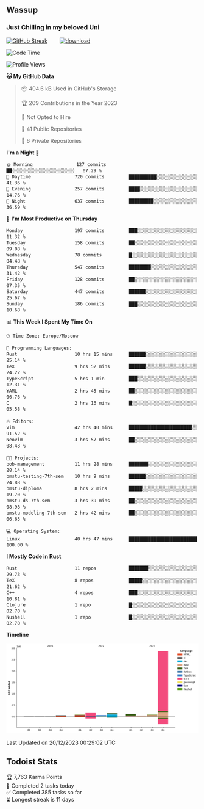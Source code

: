 ## Wassup 
### Just Chilling in my beloved Uni 

<!--
-->

[![GitHub Streak](http://github-readme-streak-stats.herokuapp.com?user=archeoss&theme=shades-of-purple&hide_border=true&date_format=j%20M%5B%20Y%5D)](https://git.io/streak-stats)&nbsp;&nbsp;&nbsp;&nbsp;&nbsp;&nbsp;&nbsp;&nbsp;[![download](https://user-images.githubusercontent.com/68448737/147796309-d8b65b1d-4dde-40d9-b03a-2b42aaa6cd43.jpeg)
](http://bmstu.ru/)

<!--START_SECTION:waka-->
![Code Time](http://img.shields.io/badge/Code%20Time-2%2C262%20hrs%205%20mins-blue)

![Profile Views](http://img.shields.io/badge/Profile%20Views-1-blue)

**🐱 My GitHub Data** 

> 📦 404.6 kB Used in GitHub's Storage 
 > 
> 🏆 209 Contributions in the Year 2023
 > 
> 🚫 Not Opted to Hire
 > 
> 📜 41 Public Repositories 
 > 
> 🔑 6 Private Repositories 
 > 
**I'm a Night 🦉** 

```text
🌞 Morning                127 commits         ██░░░░░░░░░░░░░░░░░░░░░░░   07.29 % 
🌆 Daytime                720 commits         ██████████░░░░░░░░░░░░░░░   41.36 % 
🌃 Evening                257 commits         ████░░░░░░░░░░░░░░░░░░░░░   14.76 % 
🌙 Night                  637 commits         █████████░░░░░░░░░░░░░░░░   36.59 % 
```
📅 **I'm Most Productive on Thursday** 

```text
Monday                   197 commits         ███░░░░░░░░░░░░░░░░░░░░░░   11.32 % 
Tuesday                  158 commits         ██░░░░░░░░░░░░░░░░░░░░░░░   09.08 % 
Wednesday                78 commits          █░░░░░░░░░░░░░░░░░░░░░░░░   04.48 % 
Thursday                 547 commits         ████████░░░░░░░░░░░░░░░░░   31.42 % 
Friday                   128 commits         ██░░░░░░░░░░░░░░░░░░░░░░░   07.35 % 
Saturday                 447 commits         ██████░░░░░░░░░░░░░░░░░░░   25.67 % 
Sunday                   186 commits         ███░░░░░░░░░░░░░░░░░░░░░░   10.68 % 
```


📊 **This Week I Spent My Time On** 

```text
🕑︎ Time Zone: Europe/Moscow

💬 Programming Languages: 
Rust                     10 hrs 15 mins      ██████░░░░░░░░░░░░░░░░░░░   25.14 % 
TeX                      9 hrs 52 mins       ██████░░░░░░░░░░░░░░░░░░░   24.22 % 
TypeScript               5 hrs 1 min         ███░░░░░░░░░░░░░░░░░░░░░░   12.31 % 
YAML                     2 hrs 45 mins       ██░░░░░░░░░░░░░░░░░░░░░░░   06.76 % 
C                        2 hrs 16 mins       █░░░░░░░░░░░░░░░░░░░░░░░░   05.58 % 

🔥 Editors: 
Vim                      42 hrs 40 mins      ███████████████████████░░   91.52 % 
Neovim                   3 hrs 57 mins       ██░░░░░░░░░░░░░░░░░░░░░░░   08.48 % 

🐱‍💻 Projects: 
bob-management           11 hrs 28 mins      ███████░░░░░░░░░░░░░░░░░░   28.14 % 
bmstu-testing-7th-sem    10 hrs 9 mins       ██████░░░░░░░░░░░░░░░░░░░   24.88 % 
bmstu-diploma            8 hrs 2 mins        █████░░░░░░░░░░░░░░░░░░░░   19.70 % 
bmstu-ds-7th-sem         3 hrs 39 mins       ██░░░░░░░░░░░░░░░░░░░░░░░   08.98 % 
bmstu-modeling-7th-sem   2 hrs 42 mins       ██░░░░░░░░░░░░░░░░░░░░░░░   06.63 % 

💻 Operating System: 
Linux                    40 hrs 47 mins      █████████████████████████   100.00 % 
```

**I Mostly Code in Rust** 

```text
Rust                     11 repos            ███████░░░░░░░░░░░░░░░░░░   29.73 % 
TeX                      8 repos             █████░░░░░░░░░░░░░░░░░░░░   21.62 % 
C++                      4 repos             ███░░░░░░░░░░░░░░░░░░░░░░   10.81 % 
Clojure                  1 repo              █░░░░░░░░░░░░░░░░░░░░░░░░   02.70 % 
Nushell                  1 repo              █░░░░░░░░░░░░░░░░░░░░░░░░   02.70 % 
```



**Timeline**

![Lines of Code chart](https://raw.githubusercontent.com/archeoss/archeoss/master/assets/bar_graph.png)


 Last Updated on 20/12/2023 00:29:02 UTC
<!--END_SECTION:waka-->

## Todoist Stats

<!-- TODO-IST:START -->
🏆  7,763 Karma Points           
🌸  Completed 2 tasks today           
✅  Completed 385 tasks so far           
⏳  Longest streak is 11 days
<!-- TODO-IST:END -->

